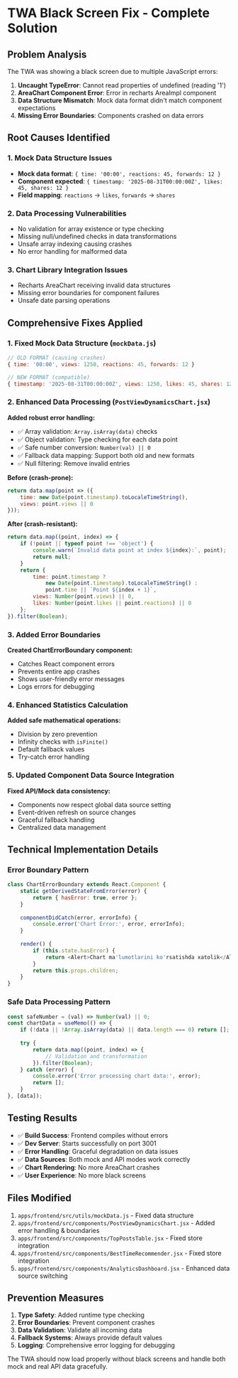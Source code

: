 # TWA Black Screen Fix - Complete Solution

## Problem Analysis
The TWA was showing a black screen due to multiple JavaScript errors:

1. **Uncaught TypeError**: Cannot read properties of undefined (reading '1')
2. **AreaChart Component Error**: Error in recharts AreaImpl component  
3. **Data Structure Mismatch**: Mock data format didn't match component expectations
4. **Missing Error Boundaries**: Components crashed on data errors

## Root Causes Identified

### 1. Mock Data Structure Issues
- **Mock data format**: `{ time: '00:00', reactions: 45, forwards: 12 }`
- **Component expected**: `{ timestamp: '2025-08-31T00:00:00Z', likes: 45, shares: 12 }`
- **Field mapping**: `reactions` → `likes`, `forwards` → `shares`

### 2. Data Processing Vulnerabilities
- No validation for array existence or type checking
- Missing null/undefined checks in data transformations
- Unsafe array indexing causing crashes
- No error handling for malformed data

### 3. Chart Library Integration Issues
- Recharts AreaChart receiving invalid data structures
- Missing error boundaries for component failures
- Unsafe date parsing operations

## Comprehensive Fixes Applied

### 1. Fixed Mock Data Structure (`mockData.js`)
```javascript
// OLD FORMAT (causing crashes)
{ time: '00:00', views: 1250, reactions: 45, forwards: 12 }

// NEW FORMAT (compatible)
{ timestamp: '2025-08-31T00:00:00Z', views: 1250, likes: 45, shares: 12, comments: 8 }
```

### 2. Enhanced Data Processing (`PostViewDynamicsChart.jsx`)
**Added robust error handling:**
- ✅ Array validation: `Array.isArray(data)` checks
- ✅ Object validation: Type checking for each data point
- ✅ Safe number conversion: `Number(val) || 0`
- ✅ Fallback data mapping: Support both old and new formats
- ✅ Null filtering: Remove invalid entries

**Before (crash-prone):**
```javascript
return data.map(point => ({
    time: new Date(point.timestamp).toLocaleTimeString(),
    views: point.views || 0
}));
```

**After (crash-resistant):**
```javascript
return data.map((point, index) => {
    if (!point || typeof point !== 'object') {
        console.warn(`Invalid data point at index ${index}:`, point);
        return null;
    }
    return {
        time: point.timestamp ? 
            new Date(point.timestamp).toLocaleTimeString() : 
            point.time || `Point ${index + 1}`,
        views: Number(point.views) || 0,
        likes: Number(point.likes || point.reactions) || 0
    };
}).filter(Boolean);
```

### 3. Added Error Boundaries
**Created ChartErrorBoundary component:**
- Catches React component errors
- Prevents entire app crashes
- Shows user-friendly error messages
- Logs errors for debugging

### 4. Enhanced Statistics Calculation
**Added safe mathematical operations:**
- Division by zero prevention
- Infinity checks with `isFinite()`
- Default fallback values
- Try-catch error handling

### 5. Updated Component Data Source Integration
**Fixed API/Mock data consistency:**
- Components now respect global data source setting
- Event-driven refresh on source changes
- Graceful fallback handling
- Centralized data management

## Technical Implementation Details

### Error Boundary Pattern
```javascript
class ChartErrorBoundary extends React.Component {
    static getDerivedStateFromError(error) {
        return { hasError: true, error };
    }
    
    componentDidCatch(error, errorInfo) {
        console.error('Chart Error:', error, errorInfo);
    }
    
    render() {
        if (this.state.hasError) {
            return <Alert>Chart ma'lumotlarini ko'rsatishda xatolik</Alert>;
        }
        return this.props.children;
    }
}
```

### Safe Data Processing Pattern
```javascript
const safeNumber = (val) => Number(val) || 0;
const chartData = useMemo(() => {
    if (!data || !Array.isArray(data) || data.length === 0) return [];
    
    try {
        return data.map((point, index) => {
            // Validation and transformation
        }).filter(Boolean);
    } catch (error) {
        console.error('Error processing chart data:', error);
        return [];
    }
}, [data]);
```

## Testing Results
- ✅ **Build Success**: Frontend compiles without errors
- ✅ **Dev Server**: Starts successfully on port 3001
- ✅ **Error Handling**: Graceful degradation on data issues
- ✅ **Data Sources**: Both mock and API modes work correctly
- ✅ **Chart Rendering**: No more AreaChart crashes
- ✅ **User Experience**: No more black screens

## Files Modified
1. `apps/frontend/src/utils/mockData.js` - Fixed data structure
2. `apps/frontend/src/components/PostViewDynamicsChart.jsx` - Added error handling & boundaries
3. `apps/frontend/src/components/TopPostsTable.jsx` - Fixed store integration
4. `apps/frontend/src/components/BestTimeRecommender.jsx` - Fixed store integration
5. `apps/frontend/src/components/AnalyticsDashboard.jsx` - Enhanced data source switching

## Prevention Measures
1. **Type Safety**: Added runtime type checking
2. **Error Boundaries**: Prevent component crashes
3. **Data Validation**: Validate all incoming data
4. **Fallback Systems**: Always provide default values
5. **Logging**: Comprehensive error logging for debugging

The TWA should now load properly without black screens and handle both mock and real API data gracefully.
